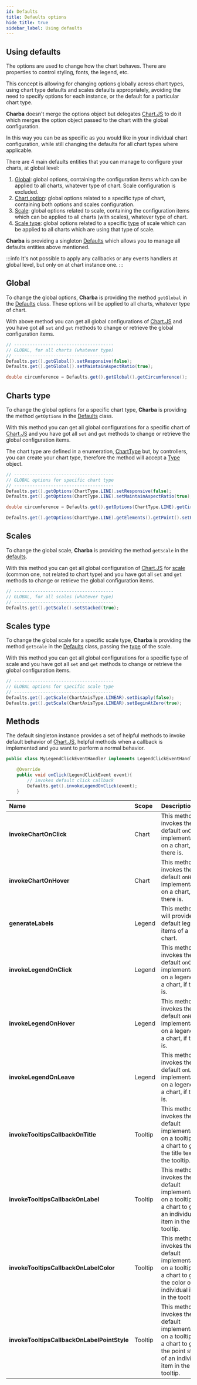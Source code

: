 ```yaml
---
id: Defaults
title: Defaults options
hide_title: true
sidebar_label: Using defaults
---
```

## Using defaults

The options are used to change how the chart behaves. There are properties to control styling, fonts, the legend, etc.

This concept is allowing for changing options globally across chart types, using chart type defaults and scales defaults appropriately, avoiding the need to specify options for each instance, or the default for a particular chart type.

**Charba** doesn't merge the options object but delegates [Chart.JS](http://www.chartjs.org/) to do it which merges the option object passed to the chart with the global configuration.

In this way you can be as specific as you would like in your individual chart configuration, while still changing the defaults for all chart types where applicable. 

There are 4 main defaults entities that you can manage to configure your charts, at global level:
  
  1. [Global](#global): global options, containing the configuration items which can be applied to all charts, whatever type of chart. Scale configuration is excluded.
  1. [Chart option](#charts-type): global options related to a specific type of chart, containing both options and scales configuration.
  1. [Scale](#scales): global options related to scale, containing the configuration items which can be applied to all charts (with scales), whatever type of chart.
  1. [Scale type](#scales-type): global options related to a specific [type](https://pepstock-org.github.io/Charba/5.8/org/pepstock/charba/client/configuration/AxisType.htmll) of scale which can be applied to all charts which are using that type of scale.

**Charba** is providing a singleton [Defaults](https://pepstock-org.github.io/Charba/5.8/org/pepstock/charba/client/Defaults.html) which allows you to manage all defaults entities above mentioned.

:::info
It's not possible to apply any callbacks or any events handlers at global level, but only on at chart instance one.
:::

## Global

To change the global options, **Charba** is providing the method `getGlobal` in the [Defaults](https://pepstock-org.github.io/Charba/5.8/org/pepstock/charba/client/Defaults.html) class. These options will be applied to all charts, whatever type of chart.

With above method you can get all global configurations of [Chart.JS](http://www.chartjs.org/) and you have got all `set` and `get` methods to change or retrieve the global configuration items.

```java
// --------------------------------------
// GLOBAL, for all charts (whatever type)
// --------------------------------------
Defaults.get().getGlobal().setResponsive(false);
Defaults.get().getGlobal().setMaintainAspectRatio(true);

double circumference = Defaults.get().getGlobal().getCircumference();
```

## Charts type

To change the global options for a specific chart type, **Charba** is providing the method `getOptions` in the [Defaults](https://pepstock-org.github.io/Charba/5.8/org/pepstock/charba/client/Defaults.html) class.

With this method you can get all global configurations for a specific chart of [Chart.JS](http://www.chartjs.org/) and you have got all `set` and `get` methods to change or retrieve the global configuration items.

The chart type are defined in a enumeration, [ChartType](https://pepstock-org.github.io/Charba/5.8/org/pepstock/charba/client/ChartType.html) but, by controllers, you can create your chart type, therefore the method will accept a [Type](https://pepstock-org.github.io/Charba/5.8/org/pepstock/charba/client/Type.html) object.

```java
// --------------------------------------
// GLOBAL options for specific chart type
// --------------------------------------
Defaults.get().getOptions(ChartType.LINE).setResponsive(false);
Defaults.get().getOptions(ChartType.LINE).setMaintainAspectRatio(true);

double circumference = Defaults.get().getOptions(ChartType.LINE).getCircumference();

Defaults.get().getOptions(ChartType.LINE).getElements().getPoint().setPointStyle(PointStyle.RECT);
```

## Scales

To change the global scale, **Charba** is providing the method `getScale` in the [defaults](https://pepstock-org.github.io/Charba/5.8/org/pepstock/charba/client/Defaults.html).

With this method you can get all global configuration of [Chart.JS](http://www.chartjs.org/) for [scale](https://pepstock-org.github.io/Charba/5.8/org/pepstock/charba/client/GlobalScale.html) (common one, not related to chart type) and you have got all `set` and `get` methods to change or retrieve the global configuration items.

```java
// --------------------------------------
// GLOBAL, for all scales (whatever type)
// --------------------------------------
Defaults.get().getScale().setStacked(true);
```

## Scales type

To change the global scale for a specific scale type, **Charba** is providing the method `getScale` in the [Defaults](https://pepstock-org.github.io/Charba/5.8/org/pepstock/charba/client/Defaults.html) class, passing the [type](https://pepstock-org.github.io/Charba/5.8/org/pepstock/charba/client/configuration/AxisType.html) of the scale.

With this method you can get all global configurations for a specific type of scale and you have got all `set` and `get` methods to change or retrieve the global configuration items.

```java
// --------------------------------------
// GLOBAL options for specific scale type
// --------------------------------------
Defaults.get().getScale(ChartAxisType.LINEAR).setDisaply(false);
Defaults.get().getScale(ChartAxisType.LINEAR).setBeginAtZero(true);
```

## Methods

The default singleton instance provides a set of helpful methods to invoke default behavior of [Chart.JS](http://www.chartjs.org/), helpful methods when a callback is implemented and you want to perform a normal behavior.


```java
public class MyLegendClickEventHandler implements LegendClickEventHandler {

	@Override
	public void onClick(LegendClickEvent event){
		// invokes default click callback
		Defaults.get().invokeLegendOnClick(event);
	}
```

| Name | Scope | Description
| :- | :- | :-  
| **invokeChartOnClick** | Chart | This method invokes the default `onClick` implementation on a chart, if there is.
| **invokeChartOnHover** | Chart | This method invokes the default `onHover` implementation on a chart, if there is.
| **generateLabels** | Legend | This method will provide the default legend items of a chart.
| **invokeLegendOnClick** | Legend | This method invokes the default `onClick` implementation on a legend of a chart, if there is.
| **invokeLegendOnHover** | Legend | This method invokes the default `onHover` implementation on a legend of a chart, if there is.
| **invokeLegendOnLeave** | Legend | This method invokes the default `onLeave` implementation on a legend of a chart, if there is.
| **invokeTooltipsCallbackOnTitle** | Tooltip | This method invokes the default implementation on a tooltip of a chart to get the title text of the tooltip.
| **invokeTooltipsCallbackOnLabel** | Tooltip | This method invokes the default implementation on a tooltip of a chart to get an individual item in the tooltip.
| **invokeTooltipsCallbackOnLabelColor** | Tooltip | This method invokes the default implementation on a tooltip of a chart to get the color of an individual item in the tooltip.
| **invokeTooltipsCallbackOnLabelPointStyle** | Tooltip | This method invokes the default implementation on a tooltip of a chart to get the point style of an individual item in the tooltip.
